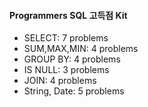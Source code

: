 #### Programmers SQL 고득점 Kit

- SELECT: 7 problems
- SUM,MAX,MIN: 4 problems
- GROUP BY: 4 problems
- IS NULL: 3 problems
- JOIN: 4 problems
- String, Date: 5 problems
